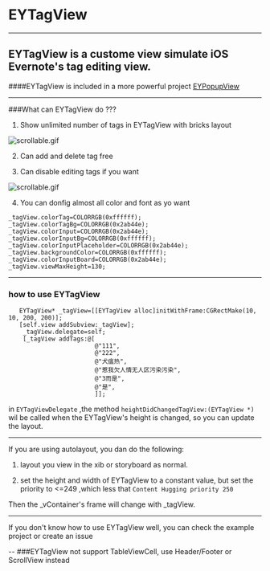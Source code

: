# EYTagView

------

EYTagView is a custome view simulate iOS Evernote's tag editing view.
---

####EYTagView is included in a more powerful project [EYPopupView](https://github.com/ygweric/EYPopupView)

---

###What can EYTagView do ???

1. Show unlimited number of tags in EYTagView with bricks layout

![scrollable.gif](https://raw.githubusercontent.com/ygweric/EYTagView/master/screenshots/1scrollable.gif)


2. Can add and delete tag free

3. Can disable editing tags if you want

![scrollable.gif](https://raw.githubusercontent.com/ygweric/EYTagView/master/screenshots/1editable.gif)

4. You can donfig almost all color and font as yo want

```
_tagView.colorTag=COLORRGB(0xffffff);
_tagView.colorTagBg=COLORRGB(0x2ab44e);
_tagView.colorInput=COLORRGB(0x2ab44e);
_tagView.colorInputBg=COLORRGB(0xffffff);
_tagView.colorInputPlaceholder=COLORRGB(0x2ab44e);
_tagView.backgroundColor=COLORRGB(0xffffff);
_tagView.colorInputBoard=COLORRGB(0x2ab44e);
_tagView.viewMaxHeight=130;
```



---
### how to use EYTagView

```Object-C
   EYTagView* _tagView=[[EYTagView alloc]initWithFrame:CGRectMake(10, 10, 200, 200)];
   [self.view addSubview:_tagView];
    _tagView.delegate=self;
    [_tagView addTags:@[
                        @"111",
                        @"222",
                        @"犬瘟热",
                        @"惹我欠人情无人区污染污染",
                        @"3而是",
                        @"是",
                        ]];
```
in `EYTagViewDelegate` ,the method `heightDidChangedTagView:(EYTagView *)` wil be called when the EYTagView's height is changed, so you can update the layout.

---

If you are using autolayout, you dan do the following:

1. layout you view in the xib or storyboard as normal. 

2. set the height and width of EYTagView to a constant value, but set the priority to <=249 ,which less that `Content Hugging priority 250`


Then the _vContainer's frame will change with _tagView.

---
If you don't know how to use EYTagView well, you can check the example project or create an issue

--
###EYTagView not support TableViewCell, use Header/Footer or ScrollView instead
